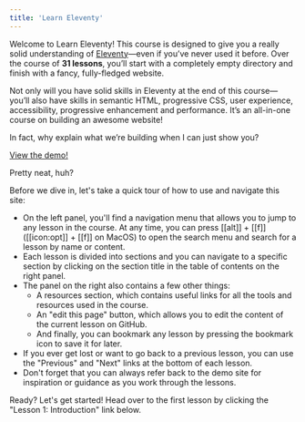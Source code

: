 ```yaml
---
title: 'Learn Eleventy'
---
```


Welcome to Learn Eleventy! This course is designed to give you a really solid understanding of [Eleventy](https://www.11ty.dev/)—even if you’ve never used it before. Over the course of **31 lessons**, you’ll start with a completely empty directory and finish with a fancy, fully-fledged website.

Not only will you have solid skills in Eleventy at the end of this course—you’ll also have skills in semantic HTML, progressive CSS, user experience, accessibility, progressive enhancement and performance. It’s an all-in-one course on building an awesome website!

In fact, why explain what we’re building when I can just show you?

<a href="https://issue33.com">View the demo!</a>

Pretty neat, huh?

Before we dive in, let's take a quick tour of how to use and navigate this site:

- On the left panel, you'll find a navigation menu that allows you to jump to any lesson in the course. At any time, you can press [[alt]] + [[f]] ([[icon:opt]] + [[f]] on MacOS) to open the search menu and search for a lesson by name or content.
- Each lesson is divided into sections and you can navigate to a specific section by clicking on the section title in the table of contents on the right panel.
- The panel on the right also contains a few other things:
  - A resources section, which contains useful links for all the tools and resources used in the course.
  - An "edit this page" button, which allows you to edit the content of the current lesson on GitHub.
  - And finally, you can bookmark any lesson by pressing the bookmark icon to save it for later.
- If you ever get lost or want to go back to a previous lesson, you can use the "Previous" and "Next" links at the bottom of each lesson.
- Don't forget that you can always refer back to the demo site for inspiration or guidance as you work through the lessons.

Ready? Let's get started!
Head over to the first lesson by clicking the "Lesson 1: Introduction" link below.
